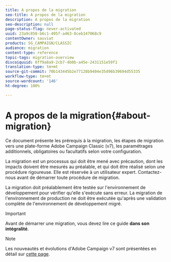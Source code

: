 ```yaml
---
title: A propos de la migration
seo-title: A propos de la migration
description: A propos de la migration
seo-description: null
page-status-flag: never-activated
uuid: 23a9c858-b6c1-495f-a463-0ceb147068c9
contentOwner: sauviat
products: SG_CAMPAIGN/CLASSIC
audience: migration
content-type: reference
topic-tags: migration-overview
discoiquuid: 0ff9a8a9-2cb7-4b0b-a45e-2431151e59f1
translation-type: tm+mt
source-git-commit: 70b143445b2e77128b9404e35d96b39694d55335
workflow-type: tm+mt
source-wordcount: '146'
ht-degree: 100%

---
```



# A propos de la migration{#about-migration}

Ce document présente les prérequis à la migration, les étapes de migration vers une plate-forme Adobe Campaign Classic (v7), les paramétrages additionnels, obligatoires ou facultatifs selon votre configuration.

La migration est un processus qui doit être mené avec précaution, dont les impacts doivent être mesurés au préalable, et qui doit être réalisé selon une procédure rigoureuse. Elle est réservée à un utilisateur expert. Contactez-nous avant de démarrer toute procédure de migration.

La migration doit préalablement être testée sur l&#39;environnement de développement pour vérifier qu&#39;elle s&#39;exécute sans erreur. La migration de l&#39;environnement de production ne doit être exécutée qu&#39;après une validation complète de l&#39;environnement de développement migré.

>[!IMPORTANT]
>
>Avant de démarrer une migration, vous devez lire ce guide **dans son intégralité**.

>[!NOTE]
>
>Les nouveautés et évolutions d&#39;Adobe Campaign v7 sont présentées en détail sur [cette page](../../rn/using/latest-release.md).
